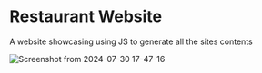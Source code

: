 # Restaurant Website

A website showcasing using JS to generate all the sites contents

![Screenshot from 2024-07-30 17-47-16](https://github.com/user-attachments/assets/6216d2c4-7fd2-4235-af0b-ef6b08105dcd)
